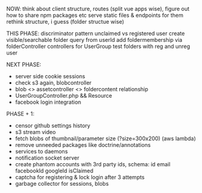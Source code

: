 NOW:
think about client structure, routes (split vue apps wise), figure out how to share npm packages etc
serve static files & endpoints for them
rethink structure, i guess (folder structue wise)

THIS PHASE:
discriminator pattern unclaimed vs registered user
create visible/searchable folder query from userId
add foldermembership via folderController
controllers for UserGroup
test folders with reg and unreg user

NEXT PHASE:
* server side cookie sessions
* check s3 again, blobcontroller
* blob <> assetcontroller <> foldercontent relationship
* UserGroupController.php && Resource
* facebook login integration

PHASE + 1:
* censor github settings history
* s3 stream video
* fetch blobs of thumbnail/parameter size (?size=300x200) (aws lambda)
* remove unneeded packages like doctrine/annotations
* services to daemons
* notification socket server
* create phantom accounts with 3rd party ids, schema: id email facebookId googleId isClaimed
* captcha for registering & lock login after 3 attempts
* garbage collector for sessions, blobs